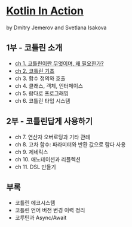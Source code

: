# [Kotlin In Action](http://www.yes24.com/Product/Goods/55148593)

by Dmitry Jemerov and Svetlana Isakova

## 1부 - 코틀린 소개

- [ch 1. 코틀린이란 무엇이며, 왜 필요한가?](./src/main/kotlin/ch1)
- [ch 2. 코틀린 기초](./src/main/kotlin/ch2)
- ch 3. 함수 정의와 호출
- ch 4. 클래스, 객체, 인터페이스
- ch 5. 람다로 프로그래밍
- ch 6. 코틀린 타입 시스템

## 2부 - 코틀린답게 사용하기

- ch 7. 연산자 오버로딩과 기타 관례
- ch 8. 고차 함수: 파라미터와 반환 값으로 람다 사용
- ch 9. 제네릭스
- ch 10. 애노테이션과 리플렉션
- ch 11. DSL 만들기

## 부록

- 코틀린 에코시스템
- 코틀린 언어 버전 변경 이력 정리
- 코루틴과 Async/Await 
